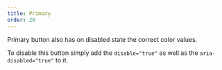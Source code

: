 ```yaml
---
title: Primary
order: 20
---
```


Primary button also has on disabled state the correct color values.

To disable this button simply add the `disable="true"` as well as the `aria-disabled="true"` to it.
